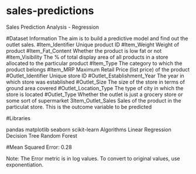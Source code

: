 # sales-predictions
 Sales Prediction Analysis - Regression
 
#Dataset Information
 The aim is to build a predictive model and find out the outlet sales.
#Item_Identifier 	Unique product ID
#Item_Weight 	Weight of product
#Item_Fat_Content 	Whether the product is low fat or not
#Item_Visibility 	The % of total display area of all products in a store allocated to the particular product
#Item_Type 	The category to which the product belongs
#Item_MRP 	Maximum Retail Price (list price) of the product
#Outlet_Identifier 	Unique store ID
#Outlet_Establishment_Year 	The year in which store was established
#Outlet_Size 	The size of the store in terms of ground area covered
#Outlet_Location_Type 	The type of city in which the store is located
#Outlet_Type 	Whether the outlet is just a grocery store or some sort of supermarket
3Item_Outlet_Sales 	Sales of the product in the particulat store. This is the outcome variable to be predicted



#Libraries

pandas
matplotlib
seaborn
scikit-learn
Algorithms
Linear Regression
Decision Tree
Random Forest


#Mean Squared Error: 0.28

Note: The Error metric is in log values. To convert to original values, use exponentiation.
